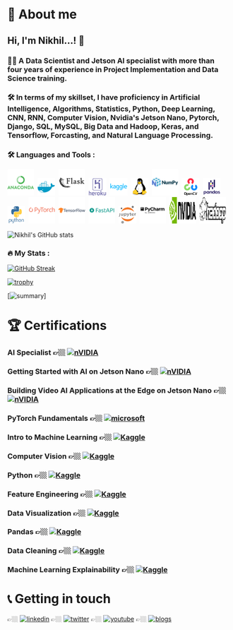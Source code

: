# 🚀 About me
## Hi, I'm Nikhil...! 👋

### 👩‍💻 A Data Scientist and Jetson AI specialist with more than four years of experience in Project Implementation and Data Science training.

### 🛠 In terms of my skillset, I have proficiency in Artificial Intelligence, Algorithms, Statistics, Python, Deep Learning, CNN, RNN, Computer Vision, Nvidia's Jetson Nano, Pytorch, Django, SQL, MySQL, Big Data and Hadoop, Keras, and Tensorflow, Forcasting, and Natural Language Processing.

### :hammer_and_wrench: Languages and Tools :

<div>
  <img src="https://github.com/devicons/devicon/blob/master/icons/anaconda/anaconda-original-wordmark.svg" title="Anaconda" alt="Anaconda" width="60" height="60"/>&nbsp;
  <img src="https://github.com/devicons/devicon/blob/master/icons/docker/docker-plain.svg" title="Docker" alt="Docker" width="40" height="40"/>&nbsp;
  <img src="https://github.com/devicons/devicon/blob/master/icons/flask/flask-original-wordmark.svg" title="Flask" alt="Flask" width="60" height="60"/>&nbsp;
  <img src="https://github.com/devicons/devicon/blob/master/icons/heroku/heroku-original-wordmark.svg" title="heroku" alt="heroku" width="40" height="40"/>&nbsp;
  <img src="https://github.com/devicons/devicon/blob/master/icons/kaggle/kaggle-original-wordmark.svg" title="kaggle" alt="kaggle" width="40" height="40"/>&nbsp;
  <img src="https://github.com/devicons/devicon/blob/master/icons/linux/linux-original.svg" title="linux" alt="linux" width="40" height="40"/>&nbsp;
  <img src="https://github.com/devicons/devicon/blob/master/icons/numpy/numpy-original-wordmark.svg" title="numpy" alt="numpy" width="60" height="60"/>&nbsp;
  <img src="https://github.com/devicons/devicon/blob/master/icons/opencv/opencv-original-wordmark.svg" title="opencv" alt="opencv" width="40" height="40"/>&nbsp;
  <img src="https://github.com/devicons/devicon/blob/master/icons/pandas/pandas-original-wordmark.svg" title="pandas" alt="pandas" width="40" height="40"/>&nbsp;
  <img src="https://github.com/devicons/devicon/blob/master/icons/python/python-original-wordmark.svg" title="python" alt="python" width="40" height="40"/>&nbsp;
  <img src="https://github.com/devicons/devicon/blob/master/icons/pytorch/pytorch-plain-wordmark.svg" title="pytorch" alt="pytorch" width="60" height="60"/>&nbsp;
  <img src="https://github.com/devicons/devicon/blob/master/icons/tensorflow/tensorflow-original-wordmark.svg" title="tensorflow" alt="tensorflow" width="60" height="60"/>&nbsp;
  <img src="https://github.com/devicons/devicon/blob/master/icons/fastapi/fastapi-original-wordmark.svg" title="fastai" alt="fastai" width="60" height="60"/>&nbsp;
  <img src="https://github.com/devicons/devicon/blob/master/icons/jupyter/jupyter-original-wordmark.svg" title="jupyter" alt="jupyter" width="40" height="40"/>&nbsp;
  <img src="https://github.com/devicons/devicon/blob/master/icons/pycharm/pycharm-original-wordmark.svg" title="pycharm" alt="pycharm" width="60" height="60"/>&nbsp;
  <img src="https://github.com/nikhil0g/nikhil0g/blob/main/nvidia-wordmark.svg" title="nvidia" alt="nvidia" width="60" height="60"/>&nbsp;
  <img src="https://github.com/nikhil0g/nikhil0g/blob/main/hadoop-lockup.svg" title="hadoop" alt="hadoop" width="60" height="60"/>&nbsp;

</div>



![Nikhil's GitHub stats](https://github-readme-stats.vercel.app/api?username=nikhilgawai&show_icons=true&theme=radical)


### :fire: My Stats :

[![GitHub Streak](http://github-readme-streak-stats.herokuapp.com?user=nikhilgawai&theme=dark&hide_border=true&background=550892&fire=04F1FF&ring=0CFF00&currStreakLabel=FDFF0C&currStreakNum=00FDFF&sideNums=FDFF0A&sideLabels=17FFEA&dates=FFBE02&stroke=0CEDFF&border=25FF0F)](https://git.io/streak-stats)



[![trophy](https://github-profile-trophy.vercel.app/?username=nikhilgawai&theme=algolia)](https://github.com/nikhilgawai/github-profile-trophy)

[![summary](https://github-profile-summary-cards.vercel.app/api/cards/profile-details?username=nikhilgawai&theme=vue)]


# 🏆 Certifications 

### AI Specialist 👉🏼  [![nVIDIA](https://img.shields.io/badge/nVIDIA-%2376B900.svg?style=for-the-badge&logo=nVIDIA&logoColor=white)](https://www.linkedin.com/posts/nikhilgawai_nvidia-datascience-artificialintelligence-activity-6978263510287876096-UdI3?utm_source=share&utm_medium=member_desktop)

### Getting Started with AI on Jetson Nano 👉🏼 [![nVIDIA](https://img.shields.io/badge/nVIDIA-%2376B900.svg?style=for-the-badge&logo=nVIDIA&logoColor=white)](https://courses.nvidia.com/certificates/2607f0515dab4364968c7811a5544648)

### Building Video AI Applications at the Edge on Jetson Nano 👉🏼 [![nVIDIA](https://img.shields.io/badge/nVIDIA-%2376B900.svg?style=for-the-badge&logo=nVIDIA&logoColor=white)](https://courses.nvidia.com/certificates/0bf1df926fe24da09d9da2d766fd350b)

### PyTorch Fundamentals 👉🏼 [![microsoft](https://img.shields.io/badge/Microsoft-666666?style=for-the-badge&logo=microsoft&logoColor=white)](https://docs.microsoft.com/en-us/learn/achievements/learn.pytorch.pytorch-fundamentals.trophy?username=NikhilGawai-0837)

### Intro to Machine Learning 👉🏼 [![Kaggle](https://img.shields.io/badge/Kaggle-20BEFF?style=for-the-badge&logo=Kaggle&logoColor=white)](https://www.kaggle.com/learn/certification/nikhilgawai/intro-to-machine-learning)

### Computer Vision 👉🏼 [![Kaggle](https://img.shields.io/badge/Kaggle-20BEFF?style=for-the-badge&logo=Kaggle&logoColor=white)](https://www.kaggle.com/learn/certification/nikhilgawai/computer-vision)

### Python 👉🏼 [![Kaggle](https://img.shields.io/badge/Kaggle-20BEFF?style=for-the-badge&logo=Kaggle&logoColor=white)](https://www.kaggle.com/learn/certification/nikhilgawai/python)

### Feature Engineering  👉🏼 [![Kaggle](https://img.shields.io/badge/Kaggle-20BEFF?style=for-the-badge&logo=Kaggle&logoColor=white)](https://www.kaggle.com/learn/certification/nikhilgawai/feature-engineering)

### Data Visualization 👉🏼 [![Kaggle](https://img.shields.io/badge/Kaggle-20BEFF?style=for-the-badge&logo=Kaggle&logoColor=white)](https://www.kaggle.com/learn/certification/nikhilgawai/data-visualization)

### Pandas 👉🏼 [![Kaggle](https://img.shields.io/badge/Kaggle-20BEFF?style=for-the-badge&logo=Kaggle&logoColor=white)](https://www.kaggle.com/learn/certification/nikhilgawai/pandas)

### Data Cleaning 👉🏼 [![Kaggle](https://img.shields.io/badge/Kaggle-20BEFF?style=for-the-badge&logo=Kaggle&logoColor=white)](https://www.kaggle.com/learn/certification/nikhilgawai/data-cleaning)

### Machine Learning Explainability 👉🏼 [![Kaggle](https://img.shields.io/badge/Kaggle-20BEFF?style=for-the-badge&logo=Kaggle&logoColor=white)](https://www.kaggle.com/learn/certification/nikhilgawai/machine-learning-explainability)




# 📞 Getting in touch

👉🏼 [![linkedin](https://img.shields.io/badge/linkedin-0A66C2?style=for-the-badge&logo=linkedin&logoColor=white)](https://www.linkedin.com/in/nikhilgawai/)
👉🏼 [![twitter](https://img.shields.io/badge/twitter-1DA1F2?style=for-the-badge&logo=twitter&logoColor=white)](https://twitter.com/NikhilGawai13)
👉🏼 [![youtube](https://img.shields.io/badge/YouTube-FF0000?style=for-the-badge&logo=youtube&logoColor=white)](https://www.youtube.com/channel/UClxqMMGuaq_JNtumatP_kEQ)
👉🏼 [![blogs](https://img.shields.io/badge/Medium-12100E?style=for-the-badge&logo=medium&logoColor=white)](https://medium.com/@nikhil_gawai)





